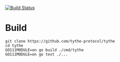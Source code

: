 [![Build Status](https://travis-ci.com/tythe-protocol/tythe.svg?branch=master)](https://travis-ci.com/tythe-protocol/tythe)

# Build

```
git clone https://github.com/tythe-protocol/tythe
cd tythe
GO111MODULE=on go build ./cmd/tythe
GO111MODULE=on go test ./...
```
